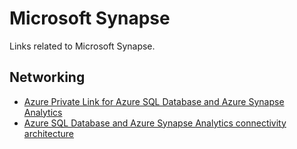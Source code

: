 # Microsoft Synapse
Links related to Microsoft Synapse.

## Networking
- [Azure Private Link for Azure SQL Database and Azure Synapse Analytics](https://docs.microsoft.com/en-gb/azure/azure-sql/database/private-endpoint-overview)
- [Azure SQL Database and Azure Synapse Analytics connectivity architecture](https://docs.microsoft.com/en-gb/azure/sql-database/sql-database-connectivity-architecture#connection-policy)
